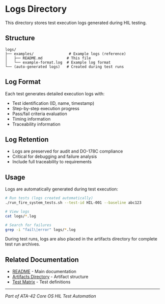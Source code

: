 # Logs Directory

This directory stores test execution logs generated during HIL testing.

## Structure

```
logs/
├── examples/                # Example logs (reference)
│   ├── README.md           # This file
│   └── example-format.log  # Example log format
└── (auto-generated logs)   # Created during test runs
```

## Log Format

Each test generates detailed execution logs with:
- Test identification (ID, name, timestamp)
- Step-by-step execution progress
- Pass/fail criteria evaluation
- Timing information
- Traceability information

## Log Retention

- Logs are preserved for audit and DO-178C compliance
- Critical for debugging and failure analysis
- Include full traceability to requirements

## Usage

Logs are automatically generated during test execution:

```bash
# Run tests (logs created automatically)
./run_fire_system_tests.sh --test-id HIL-001 --baseline abc123

# View logs
cat logs/*.log

# Search for failures
grep -i "fail\|error" logs/*.log
```

During test runs, logs are also placed in the artifacts directory for complete test run archives.

## Related Documentation

- [README](../README.md) - Main documentation
- [Artifacts Directory](../artifacts/examples/README.md) - Artifact structure
- [Test Matrix](../DATA_42-05-02_HIL-Test-Matrix.csv) - Test definitions

---

*Part of ATA-42 Core OS HIL Test Automation*
